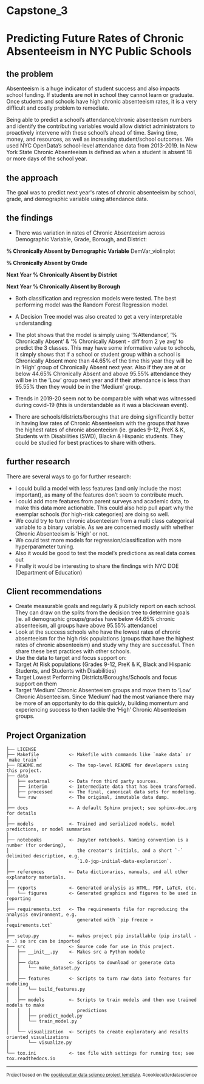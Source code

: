Capstone_3
==============================

# Predicting Future Rates of Chronic Absenteeism in NYC Public Schools

## the problem 

Absenteeism is a huge indicator of student success and also impacts school funding. If students are not in school they cannot learn or graduate. Once students and schools have high chronic absenteeism rates, it is a very difficult and costly problem to remediate. 

Being able to predict a school’s attendance/chronic absenteeism numbers and identify the contributing variables would allow district administrators to proactively intervene with these school’s ahead of time. Saving time, money, and resources, as well as increasing student/school outcomes. We used NYC OpenData’s school-level attendance data from 2013-2019. In New York State Chronic Absenteeism is defined as when a student is absent 18 or more days of the school year.

## the approach

The goal was to predict next year's rates of chronic absenteeism by school, grade, and demographic variable using attendance data.

## the findings

- There was variation in rates of Chronic Absenteeism across Demographic Variable, Grade, Borough, and District:

**% Chronically Absent by Demographic Variable**
DemVar_violinplot

**% Chronically Absent by Grade**

**Next Year % Chronically Absent by District**

**Next Year % Chronically Absent by Borough**


- Both classification and regression models were tested. The best performing model was the Random Forest Regression model.

- A Decision Tree model was also created to get a very interpretable understanding

- The plot shows that the model is simply using ‘%Attendance’,  ‘% Chronically Absent’ & ‘% Chronically Absent - diff from 2 ye avg’  to predict the 3 classes.  This may have some informative value to schools, it simply shows that if a school or student group within a school is Chronically Absent more than 44.65% of the time this year they will be in ‘High’ group of Chronically Absent next year. Also if they are at or below 44.65% Chronically Absent and above 95.55% attendance they will be in the ‘Low’ group next year and if their attendance is less than 95.55% then they would be in the ‘Medium’ group. 

- Trends in 2019-20 seem not to be comparable with what was witnessed during covid-19 (this is understandable as it was a blackswan event).

- There are schools/districts/boroughs that are doing significantlly better in having low rates of Chronic Absenteeism with the groups that have the highest rates of chronic absenteeism (ie. grades 9-12, PreK & K, Students with Disabilities (SWD), Blackn &  Hispanic students. They could be studied for best practices to share with others.



## further research

There are several ways to go for further research:

- I could build a model with less features (and only include the most important), as many of the features don’t seem to contribute much.
- I could add more features from parent surveys and academic data, to make this data more actionable. This could also help pull apart why the exemplar schools (for high-risk categories) are doing so well.
- We could try to turn chronic absenteeism from a multi class categorical variable to a binary variable. As we are concerned mostly with whether Chronic Absenteeism is 'High' or not.
- We could test more models for regression/classification with more hyperparameter tuning.
- Also it would be good to test the model’s predictions as real data comes out
- Finally it would be interesting to share the findings with NYC DOE (Department of Education)

## Client recommendations

- Create measurable goals and regularly & publicly report on each school. They can draw on the splits from the decision tree to determine goals (ie. all demographic groups/grades have below 44.65% chronic absenteeism, all groups have above 95.55% attendance)
- Look at the success schools who have the lowest rates of chronic absenteeism for the high risk populations (groups that have the highest rates of chronic absenteeism) and study why they are successful. Then share these best practices with other schools.
- Use the data to target and focus support on:
- Target At Risk populations (Grades 9-12, PreK & K, Black and Hispanic Students, and Students with Disabilities)
- Target Lowest Performing Districts/Boroughs/Schools and focus support on them
- Target ‘Medium’ Chronic Absenteeism groups and move them to ‘Low’ Chronic Absenteeism. Since ‘Medium’ had the most variance there may be more of an opportunity to do this quickly, building momentum and experiencing success to then tackle the ‘High’ Chronic Absenteeism groups.




Project Organization
------------

    ├── LICENSE
    ├── Makefile           <- Makefile with commands like `make data` or `make train`
    ├── README.md          <- The top-level README for developers using this project.
    ├── data
    │   ├── external       <- Data from third party sources.
    │   ├── interim        <- Intermediate data that has been transformed.
    │   ├── processed      <- The final, canonical data sets for modeling.
    │   └── raw            <- The original, immutable data dump.
    │
    ├── docs               <- A default Sphinx project; see sphinx-doc.org for details
    │
    ├── models             <- Trained and serialized models, model predictions, or model summaries
    │
    ├── notebooks          <- Jupyter notebooks. Naming convention is a number (for ordering),
    │                         the creator's initials, and a short `-` delimited description, e.g.
    │                         `1.0-jqp-initial-data-exploration`.
    │
    ├── references         <- Data dictionaries, manuals, and all other explanatory materials.
    │
    ├── reports            <- Generated analysis as HTML, PDF, LaTeX, etc.
    │   └── figures        <- Generated graphics and figures to be used in reporting
    │
    ├── requirements.txt   <- The requirements file for reproducing the analysis environment, e.g.
    │                         generated with `pip freeze > requirements.txt`
    │
    ├── setup.py           <- makes project pip installable (pip install -e .) so src can be imported
    ├── src                <- Source code for use in this project.
    │   ├── __init__.py    <- Makes src a Python module
    │   │
    │   ├── data           <- Scripts to download or generate data
    │   │   └── make_dataset.py
    │   │
    │   ├── features       <- Scripts to turn raw data into features for modeling
    │   │   └── build_features.py
    │   │
    │   ├── models         <- Scripts to train models and then use trained models to make
    │   │   │                 predictions
    │   │   ├── predict_model.py
    │   │   └── train_model.py
    │   │
    │   └── visualization  <- Scripts to create exploratory and results oriented visualizations
    │       └── visualize.py
    │
    └── tox.ini            <- tox file with settings for running tox; see tox.readthedocs.io


--------

<p><small>Project based on the <a target="_blank" href="https://drivendata.github.io/cookiecutter-data-science/">cookiecutter data science project template</a>. #cookiecutterdatascience</small></p>
